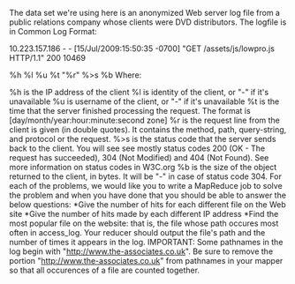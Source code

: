 The data set we're using here is an anonymized Web server log file from a public relations company whose clients were DVD distributors.
The logfile is in Common Log Format:

10.223.157.186 - - [15/Jul/2009:15:50:35 -0700] "GET /assets/js/lowpro.js HTTP/1.1" 200 10469

%h %l %u %t \"%r\" %>s %b
Where:

%h is the IP address of the client
%l is identity of the client, or "-" if it's unavailable
%u is username of the client, or "-" if it's unavailable
%t is the time that the server finished processing the request. The format is [day/month/year:hour:minute:second zone]
%r is the request line from the client is given (in double quotes). It contains the method, path, query-string, and protocol or the request.
%>s is the status code that the server sends back to the client. You will see see mostly status codes 200 (OK - The request has succeeded), 304 (Not Modified) and 404 (Not Found). See more information on status codes in W3C.org
%b is the size of the object returned to the client, in bytes. It will be "-" in case of status code 304.
For each of the problems, we would like you to write a MapReduce job to solve the problem and when you have done that you should be able to answer the below questions:
*Give the number of hits for each different file on the Web site
*Give the number of hits made by each different IP address
*Find the most popular file on the website: that is, the file whose path occures most often in access_log.
Your reducer should output the file's path and the number of times it appears in the log.
IMPORTANT: Some pathnames in the log begin with "http://www.the-associates.co.uk". Be sure to remove the portion  "http://www.the-associates.co.uk" from pathnames in 
your mapper so that all occurences of a file are counted together.